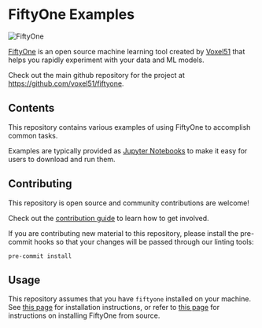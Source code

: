 # FiftyOne Examples

<img alt="FiftyOne" src="https://user-images.githubusercontent.com/25985824/94951983-346abe80-04b3-11eb-9717-9fb47fc8e5b2.png">

[FiftyOne](http://www.voxel51.com/docs/fiftyone) is an open source machine
learning tool created by [Voxel51](https://voxel51.com) that helps you rapidly
experiment with your data and ML models.

Check out the main github repository for the project at
https://github.com/voxel51/fiftyone.

## Contents

This repository contains various examples of using FiftyOne to accomplish
common tasks.

Examples are typically provided as [Jupyter Notebooks](https://jupyter.org)
to make it easy for users to download and run them.

## Contributing

This repository is open source and community contributions are welcome!

Check out the [contribution guide](CONTRIBUTING.md) to learn how to get
involved.

If you are contributing new material to this repository, please install the
pre-commit hooks so that your changes will be passed through our linting tools:

```
pre-commit install
```

## Usage

This repository assumes that you have `fiftyone` installed on your machine.
See [this page](https://voxel51.com/docs/fiftyone/getting_started/install.html)
for installation instructions, or refer to
[this page](https://github.com/voxel51/fiftyone#installing-from-source) for
instructions on installing FiftyOne from source.
